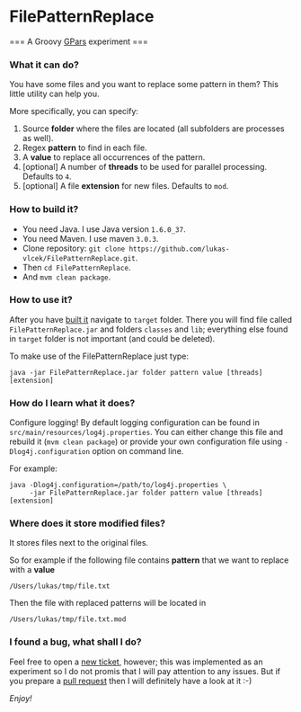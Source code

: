 # FilePatternReplace

=== A Groovy [GPars](http://gpars.codehaus.org) experiment ===

### What it can do?

You have some files and you want to replace some pattern in them? This little utility can help you.

More specifically, you can specify:

1. Source **folder** where the files are located (all subfolders are processes as well).
2. Regex **pattern** to find in each file.
3. A **value** to replace all occurrences of the pattern.
4. [optional] A number of **threads** to be used for parallel processing. Defaults to `4`.
5. [optional] A file **extension** for new files. Defaults to `mod`.

### How to build it?

- You need Java. I use Java version `1.6.0_37`. 
- You need Maven. I use maven `3.0.3`.
- Clone repository: `git clone https://github.com/lukas-vlcek/FilePatternReplace.git`.
- Then `cd FilePatternReplace`.
- And `mvm clean package`. 

### How to use it?

After you have [built it](#how-to-build-it) navigate to `target` folder. There you will find file called `FilePatternReplace.jar` and folders `classes` and `lib`; everything else found in `target` folder is not important (and could be deleted).

To make use of the FilePatternReplace just type:

```
java -jar FilePatternReplace.jar folder pattern value [threads] [extension]
```

### How do I learn what it does?

Configure logging!
By default logging configuration can be found in `src/main/resources/log4j.properties`. You can either change this file and rebuild it (`mvm clean package`) or provide your own configuration file using `-Dlog4j.configuration` option on command line.

For example:

```
java -Dlog4j.configuration=/path/to/log4j.properties \
     -jar FilePatternReplace.jar folder pattern value [threads] [extension]
```

### Where does it store modified files?

It stores files next to the original files.

So for example if the following file contains **pattern** that we want to replace with a **value**

```
/Users/lukas/tmp/file.txt
```

Then the file with replaced patterns will be located in 

```
/Users/lukas/tmp/file.txt.mod
```

### I found a bug, what shall I do?

Feel free to open a [new ticket](https://github.com/lukas-vlcek/FilePatternReplace/issues), however; this was implemented as an experiment so I do not promis that I will pay attention to any issues. But if you prepare a [pull request](https://github.com/lukas-vlcek/FilePatternReplace/pulls) then I will definitely have a look at it :-)

_Enjoy!_